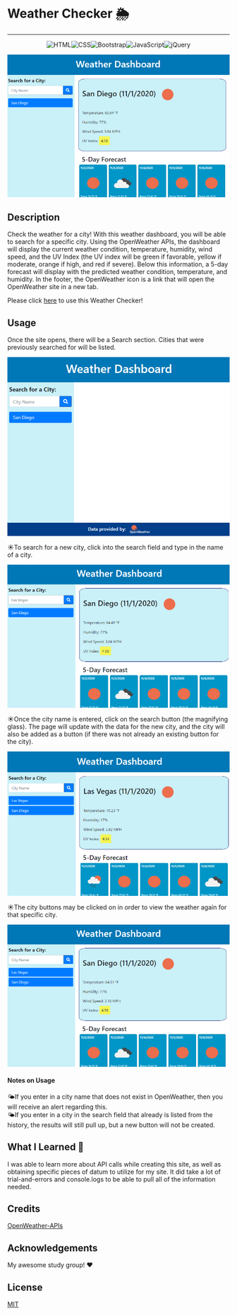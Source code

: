 # Weather Checker 🌦️

***

<p align="center"> <img src="https://img.shields.io/badge/html5%20-%23E34F26.svg?&style=for-the-badge&logo=html5&logoColor=white" alt="HTML"><img src="https://img.shields.io/badge/css3%20-%231572B6.svg?&style=for-the-badge&logo=css3&logoColor=white" alt="CSS"><img src="https://img.shields.io/badge/bootstrap%20-%23563D7C.svg?&style=for-the-badge&logo=bootstrap&logoColor=white" alt="Bootstrap"><img src="https://img.shields.io/badge/javascript%20-%23323330.svg?&style=for-the-badge&logo=javascript&logoColor=%23F7DF1E" alt="JavaScript"><img src="https://img.shields.io/badge/jquery%20-%230769AD.svg?&style=for-the-badge&logo=jquery&logoColor=white" alt="jQuery"></p>

![screenshot](./assets/images/readme-screenshot1.png)

## Description

Check the weather for a city!  With this weather dashboard, you will be able to search for a specific city.  Using the OpenWeather APIs, the dashboard will display the current weather condition, temperature, humidity, wind speed, and the UV Index (the UV index will be green if favorable, yellow if moderate, orange if high, and red if severe).  Below this information, a 5-day forecast will display with the predicted weather condition, temperature, and humidity.  In the footer, the OpenWeather icon is a link that will open the OpenWeather site in a new tab.

Please click [here](https://christina2021.github.io/weather-checker/) to use this Weather Checker! 

## Usage

Once the site opens, there will be a Search section.  Cities that were previously searched for will be listed.

![screenshot](./assets/images/readme-screenshot2.png)

☀️To search for a new city, click into the search field and type in the name of a city.

![screenshot](./assets/images/readme-screenshot3.png)

☀️Once the city name is entered, click on the search button (the magnifying glass).  The page will update with the data for the new city, and the city will also be added as a button (if there was not already an existing button for the city).

![screenshot](./assets/images/readme-screenshot4.png)

☀️The city buttons may be clicked on in order to view the weather again for that specific city.

![screenshot](./assets/images/readme-screenshot5.png)

#### Notes on Usage

🌤️If you enter in a city name that does not exist in OpenWeather, then you will receive an alert regarding this.\
🌤️If you enter in a city in the search field that already is listed from the history, the results will still pull up, but a new button will not be created.

## What I Learned 💭

I was able to learn more about API calls while creating this site, as well as obtaining specific pieces of datum to utilize for my site.  It did take a lot of trial-and-errors and console.logs to be able to pull all of the information needed.

## Credits

[OpenWeather-APIs](https://openweathermap.org/api)

## Acknowledgements

My awesome study group! ❤️

## License
[MIT](https://choosealicense.com/licenses/mit/#)